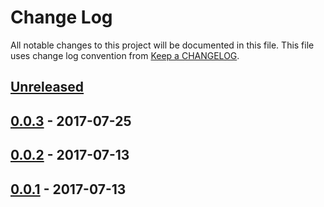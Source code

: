 # Change Log
All notable changes to this project will be documented in this file.
This file uses change log convention from [Keep a CHANGELOG](http://keepachangelog.com).

## [Unreleased]


## [0.0.3] - 2017-07-25


## [0.0.2] - 2017-07-13


## [0.0.1] - 2017-07-13


[Unreleased]: https://github.com/labpositiva/ansible-role-activemq/compare/0.0.3...HEAD
[0.0.3]: https://github.com/labpositiva/ansible-role-activemq/compare/0.0.2...0.0.3
[0.0.2]: https://github.com/labpositiva/ansible-role-activemq/compare/0.0.1...0.0.2
[0.0.1]: https://github.com/labpositiva/ansible-role-activemq/compare/0.0.0...0.0.1

[CHANGELOG.md]: CHANGELOG.md
[CONTRIBUTING.md]: CONTRIBUTING.md
[LICENCE]: LICENCE
[README.md]: README.md
